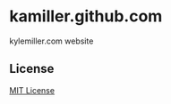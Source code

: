 kamiller.github.com
===================

kylemiller.com website

## License ##

[MIT License](http://kylemiller.com/mit-license)
